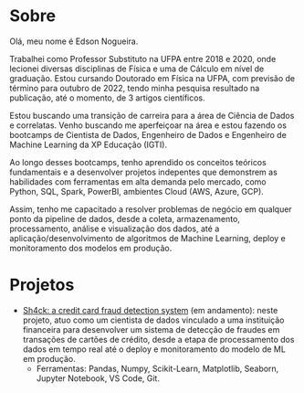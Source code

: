 # Sobre 
Olá, meu nome é Edson Nogueira.

Trabalhei como Professor Substituto na UFPA entre 2018 e 2020, onde lecionei diversas disciplinas de Física e uma de Cálculo em nível de graduação. Estou 
cursando Doutorado em Física na UFPA, com previsão de término para outubro de 2022, tendo minha pesquisa resultado na publicação, até o momento, de 3 
artigos científicos.

Estou buscando uma transição de carreira para a área de Ciência de Dados e correlatas. Venho buscando me aperfeiçoar na área e estou fazendo os bootcamps 
de Cientista de Dados, Engenheiro de Dados e Engenheiro de Machine Learning da XP Educação (IGTI).

Ao longo desses bootcamps, tenho aprendido os conceitos teóricos fundamentais e a desenvolver projetos indepentes que demonstrem as habilidades com 
ferramentas em alta demanda pelo mercado, como Python, SQL, Spark, PowerBI, ambientes Cloud (AWS, Azure, GCP).

Assim, tenho me capacitado a resolver problemas de negócio  em qualquer ponto da pipeline de dados, desde a coleta, armazenamento, processamento, análise e 
visualização dos dados, até a aplicação/desenvolvimento de algoritmos de Machine Learning, deploy e monitoramento dos modelos em produção.

# Projetos

- [Sh4ck: a credit card fraud detection system](../../../credit_card_fraud_detection/) (em andamento): neste projeto, atuo como um cientista de dados 
vinculado a uma instituição financeira para desenvolver um sistema de detecção de fraudes em transações de cartões de crédito, desde a etapa de 
processamento dos dados em tempo real até o deploy e monitoramento do modelo de ML em produção.
  - Ferramentas: Pandas, Numpy, Scikit-Learn, Matplotlib, Seaborn, Jupyter Notebook, VS Code, Git.
